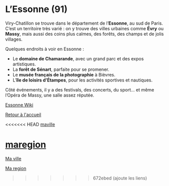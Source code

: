 # L’Essonne (91) 

Viry-Chatillon se trouve dans le département de l’**Essonne**, au sud de Paris.  
C’est un territoire très varié : on y trouve des villes urbaines comme **Évry** ou **Massy**, mais aussi des coins plus calmes, des forêts, des champs et de jolis villages.

Quelques endroits à voir en Essonne :  
- Le **domaine de Chamarande**, avec un grand parc et des expos artistiques.  
- La **forêt de Sénart**, parfaite pour se promener.  
- Le **musée français de la photographie** à Bièvres.  
- L’**île de loisirs d’Étampes**, pour les activités sportives et nautiques.  

Côté événements, il y a des festivals, des concerts, du sport… et même l’Opéra de Massy, une salle assez réputée.  


[Essonne Wiki](https://fr.wikipedia.org/wiki/Essonned%C3%A9partement)


[Retour à l'accueil](index.md)

<<<<<<< HEAD
[maville](maville.md)

[maregion](maregion.md)
=======
[Ma ville](maville.md)

[Ma region](maregion.md)
>>>>>>> 672ebed (ajoute les liens)
